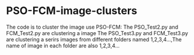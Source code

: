 # PSO-FCM-image-clusters
The code is to cluster the image use PSO-FCM:
The PSO_Test2.py and FCM_Test2.py are clustering a image
The PSO_Test3.py and FCM_Test3.py are clustering a serirs images from different folders named 1,2,3,4...,The name of image in each folder 
are also 1,2,3,4...
